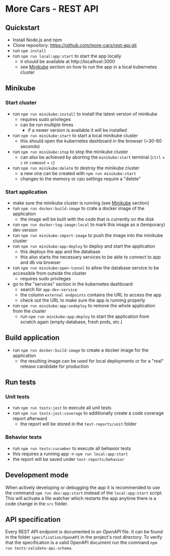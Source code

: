 # More Cars - REST API

## Quickstart

* Install Node.js and npm
* Clone repository: https://github.com/more-cars/rest-api.git
* run `npm install`
* run `npm run local:app:start` to start the app locally
    * it should be available at http://localhost:3000
    * see [Minikube](#minikube) section on how to run the app in a local kubernetes cluster

## Minikube

### Start cluster

* run `npm run minikube:install` to install the latest version of minikube
    * requires sudo privileges
    * can be run multiple times
        * if a newer version is available it will be installed
* run `npm run minikube:start` to start a local minikube cluster
    * this should open the kubernetes dashboard in the browser (~30-60 seconds)
* run `npm run minikube:stop` to stop the minikube cluster
    * can also be achieved by aborting the `minikube:start` terminal (`ctrl` + `c` or `command` + `c`)
* run `npm run minikube:delete` to destroy the minikube cluster
    * a new one can be created with `npm run minikube:start`
    * changes to the memory or cpu settings require a "delete"

### Start application

* make sure the minikube cluster is running (see [Minikube](#minikube) section)
* run `npm run docker:build-image` to crate a docker image of the application
    * the image will be built with the code that is currently on the disk
* run `npm run docker:tag-image:local` to mark this image as a (temporary) dev version
* run `npm run minikube:import-image` to push the image into the minikube cluster
* run `npm run minikube:app:deploy` to deploy and start the application
    * this deploys the app and the database
    * this also starts the necessary services to be able to connect to app and db via browser
* run `npm run minikube:open-tunnel` to allow the database service to be accessible from outside the cluster
    * requires sudo privileges
* go to the "services" section in the kubernetes dashboard
    * search for `app-dev-service`
    * the column `external endpoints` contains the URL to access the app
    * check out the URL to make sure the app is running properly
* run `npm run minikube:app:undeploy` to remove the whole application from the cluster
    * run `npm run minikube:app:deploy` to start the application from scratch again (empty database, fresh pods, etc.)

## Build application

* run `npm run docker:build-image` to create a docker image for the application
    * the resulting image can be used for local deployments or for a "real" release candidate for production

## Run tests

### Unit tests

* run `npm run tests:jest` to execute all unit tests
* run `npm run tests:jest:coverage` to additionally create a code coverage report afterward
    * the report will be stored in the `test-reports/unit` folder

### Behavior tests

* run `npm run tests:cucumber` to execute all behavior tests
* this requires a running app -> `npm run local:app:start`
* the report will be saved under `test-reports/behavior`

## Development mode

When actively developing or debugging the app it is recommended to use the command `npm run dev:app:start`
instead of the `local:app:start` script.
This will activate a file watcher which restarts the app anytime there is a code change in the `src` folder.

## API specification

Every REST API endpoint is documented in an _OpenAPI_ file.
It can be found in the folder `specification/OpenAPI` in the project's
root directory.
To verify that the specification is a valid OpenAPI document run the command `npm run tests:validate-api-schema`.
